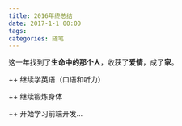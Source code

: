 ```yaml
---
title: 2016年终总结
date: 2017-1-1 00:00
tags:
categories: 随笔
---
```


这一年找到了**生命中的那个人**，收获了**爱情**，成了**家**。

++ 继续学英语（口语和听力）

++ 继续锻炼身体

++ 开始学习前端开发...

